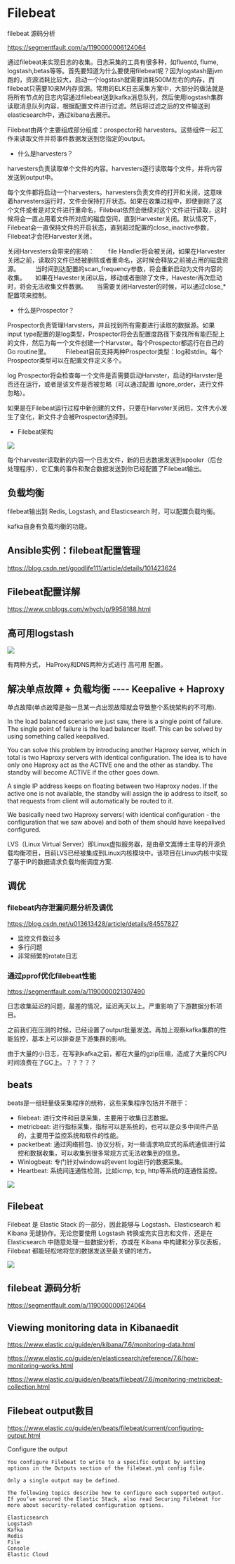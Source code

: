 # Filebeat

filebeat 源码分析

https://segmentfault.com/a/1190000006124064


通过filebeat来实现日志的收集。日志采集的工具有很多种，如fluentd, flume, logstash,betas等等。首先要知道为什么要使用filebeat呢？因为logstash是jvm跑的，资源消耗比较大，启动一个logstash就需要消耗500M左右的内存，而filebeat只需要10来M内存资源。常用的ELK日志采集方案中，大部分的做法就是将所有节点的日志内容通过filebeat送到kafka消息队列，然后使用logstash集群读取消息队列内容，根据配置文件进行过滤。然后将过滤之后的文件输送到elasticsearch中，通过kibana去展示。

Filebeat由两个主要组成部分组成：prospector和 harvesters。这些组件一起工作来读取文件并将事件数据发送到您指定的output。
  
- 什么是harvesters？

harvesters负责读取单个文件的内容。harvesters逐行读取每个文件，并将内容发送到output中。
  
  每个文件都将启动一个harvesters。harvesters负责文件的打开和关闭，这意味着harvesters运行时，文件会保持打开状态。如果在收集过程中，即使删除了这个文件或者是对文件进行重命名，Filebeat依然会继续对这个文件进行读取，这时候将会一直占用着文件所对应的磁盘空间，直到Harvester关闭。默认情况下，Filebeat会一直保持文件的开启状态，直到超过配置的close_inactive参数，Filebeat才会把Harvester关闭。

关闭Harvesters会带来的影响：
　　file Handler将会被关闭，如果在Harvester关闭之前，读取的文件已经被删除或者重命名，这时候会释放之前被占用的磁盘资源。
　　
  当时间到达配置的scan_frequency参数，将会重新启动为文件内容的收集。
　
 如果在Havester关闭以后，移动或者删除了文件，Havester再次启动时，将会无法收集文件数据。
　
 当需要关闭Harvester的时候，可以通过close_*配置项来控制。

- 什么是Prospector？

Prospector负责管理Harvsters，并且找到所有需要进行读取的数据源。如果input type配置的是log类型，Prospector将会去配置度路径下查找所有能匹配上的文件，然后为每一个文件创建一个Harvster。每个Prospector都运行在自己的Go routine里。
　　
Filebeat目前支持两种Prospector类型：log和stdin。每个Prospector类型可以在配置文件定义多个。
  
log Prospector将会检查每一个文件是否需要启动Harvster，启动的Harvster是否还在运行，或者是该文件是否被忽略（可以通过配置 ignore_order，进行文件忽略）。
  
如果是在Filebeat运行过程中新创建的文件，只要在Harvster关闭后，文件大小发生了变化，新文件才会被Prospector选择到。
  
  
- Filebeat架构

![](https://img2018.cnblogs.com/blog/1251723/201907/1251723-20190702173514655-621256648.png)
 
每个harvester读取新的内容一个日志文件，新的日志数据发送到spooler（后台处理程序），它汇集的事件和聚合数据发送到你已经配置了Filebeat输出。
  
## 负载均衡
  
filebeat输出到 Redis, Logstash, and Elasticsearch 时，可以配置负载均衡。
  
kafka自身有负载均衡的功能。
  
  


## Ansible实例：filebeat配置管理

https://blog.csdn.net/goodlife111/article/details/101423624


## Filebeat配置详解

https://www.cnblogs.com/whych/p/9958188.html


## 高可用logstash


![](https://qbox.io/img/blog/logstash2_170804_143027.png)

有两种方式， HaProxy和DNS两种方式进行 高可用 配置。


## 解决单点故障 + 负载均衡 ---- Keepalive + Haproxy

单点故障(单点故障是指一旦某一点出现故障就会导致整个系统架构的不可用).

In the load balanced scenario we just saw, there is a single point of failure. The single point of failure is the load balancer itself. This can be solved by using something called keepalived.

You can solve this problem by introducing another Haproxy server, which in total is two Haproxy servers with identical configuration. The idea is to have only one Haproxy act as the ACTIVE one and the other as standby. The standby will become ACTIVE if the other goes down.

A single IP address keeps on floating between two Haproxy nodes. If the active one is not available, the standby will assign the ip address to itself, so that requests from client will automatically be routed to it.

We basically need two Haproxy servers( with identical configuration - the configuration that we saw above) and both of them should have keepalived configured.

LVS（Linux Virtual Server）即Linux虚拟服务器，是由章文嵩博士主导的开源负载均衡项目，目前LVS已经被集成到Linux内核模块中。该项目在Linux内核中实现了基于IP的数据请求负载均衡调度方案.


## 调优

### filebeat内存泄漏问题分析及调优

https://blog.csdn.net/u013613428/article/details/84557827

- 监控文件数过多
- 多行问题
- 非常频繁的rotate日志

### 通过pprof优化filebeat性能

https://segmentfault.com/a/1190000021307490

日志收集延迟的问题，最差的情况，延迟两天以上。严重影响了下游数据分析项目。

之前我们在压测的时候，已经设置了output批量发送。再加上观察kafka集群的性能监控，基本上可以排查是下游集群的影响。

由于大量的小日志，在写到kafka之前，都在大量的gzip压缩，造成了大量的CPU时间浪费在了GC上。？？？？？


## beats

beats是一组轻量级采集程序的统称，这些采集程序包括并不限于：

- filebeat: 进行文件和目录采集，主要用于收集日志数据。
- metricbeat: 进行指标采集，指标可以是系统的，也可以是众多中间件产品的，主要用于监控系统和软件的性能。
- packetbeat: 通过网络抓包、协议分析，对一些请求响应式的系统通信进行监控和数据收集，可以收集到很多常规方式无法收集到的信息。
- Winlogbeat: 专门针对windows的event log进行的数据采集。
- Heartbeat: 系统间连通性检测，比如icmp, tcp, http等系统的连通性监控。

![](https://img-blog.csdnimg.cn/2019021310341265.png)

## Filebeat
Filebeat 是 Elastic Stack 的一部分，因此能够与 Logstash、Elasticsearch 和 Kibana 无缝协作。无论您要使用 Logstash 转换或充实日志和文件，还是在 Elasticsearch 中随意处理一些数据分析，亦或在 Kibana 中构建和分享仪表板，Filebeat 都能轻松地将您的数据发送至最关键的地方。

![](https://img-blog.csdnimg.cn/20190213103441971.png)



## filebeat 源码分析

https://segmentfault.com/a/1190000006124064

## Viewing monitoring data in Kibanaedit

https://www.elastic.co/guide/en/kibana/7.6/monitoring-data.html

https://www.elastic.co/guide/en/elasticsearch/reference/7.6/how-monitoring-works.html

https://www.elastic.co/guide/en/beats/filebeat/7.6/monitoring-metricbeat-collection.html

## Filebeat output数目

https://www.elastic.co/guide/en/beats/filebeat/current/configuring-output.html


Configure the output

    You configure Filebeat to write to a specific output by setting options in the Outputs section of the filebeat.yml config file. 

    Only a single output may be defined.

    The following topics describe how to configure each supported output. If you’ve secured the Elastic Stack, also read Securing Filebeat for more about security-related configuration options.

    Elasticsearch
    Logstash
    Kafka
    Redis
    File
    Console
    Elastic Cloud

